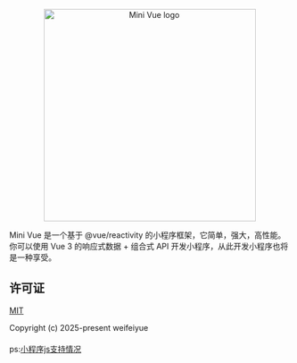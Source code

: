 <p align="center">
<img width="380" src="https://tc.z.wiki/autoupload/WfVQ_tCoB-4QOSoaup5pv7KXl_QqVl-bpSwqP4fJO68/20250701/sabK/600X154/minivue-logo.png" alt="Mini Vue logo"</p>

Mini Vue 是一个基于 @vue/reactivity 的小程序框架，它简单，强大，高性能。 你可以使用 Vue 3 的响应式数据 + 组合式 API 开发小程序，从此开发小程序也将是一种享受。

## 许可证

[MIT](https://opensource.org/licenses/MIT)

Copyright (c) 2025-present weifeiyue

####

ps:[小程序js支持情况](https://wechat-miniprogram.github.io/miniprogram-compat/)
